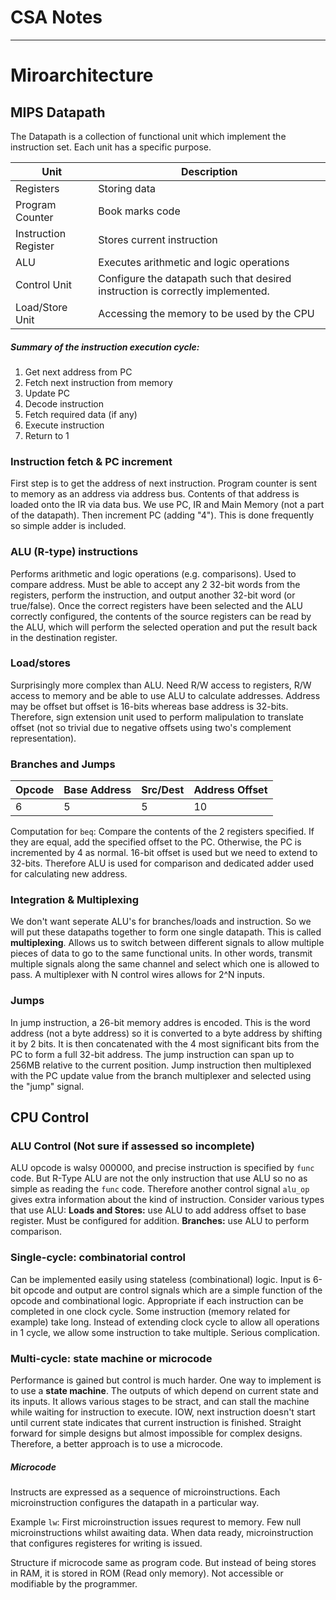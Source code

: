# CSA Notes
----
# Miroarchitecture
## MIPS Datapath
The Datapath is a collection of functional unit which implement the instruction set.
Each unit has a specific purpose.

Unit | Description
--- | ---
Registers | Storing data
Program Counter | Book marks code
Instruction Register | Stores current instruction
ALU | Executes arithmetic and logic operations
Control Unit | Configure the datapath such that desired instruction is correctly implemented.
Load/Store Unit | Accessing the memory to be used by the CPU

##### Summary of the instruction execution cycle:
1. Get next address from PC
2. Fetch next instruction from memory
3. Update PC
4. Decode instruction
5. Fetch required data (if any)
6. Execute instruction
7. Return to 1

### Instruction fetch & PC increment
First step is to get the address of next instruction.
Program counter is sent to memory as an address via address bus.
Contents of that address is loaded onto the IR via data bus.
We use PC, IR and Main Memory (not a part of the datapath).
Then increment PC (adding "4"). This is done frequently so simple adder is included.

### ALU (R-type) instructions
Performs arithmetic and logic operations (e.g. comparisons).
Used to compare address.
Must be able to accept any 2 32-bit words from the registers, perform the instruction, and output another 32-bit word (or true/false).
Once the correct registers have been selected and
the ALU correctly configured, the contents of the source registers
can be read by the ALU, which will perform the selected operation
and put the result back in the destination register.
### Load/stores
Surprisingly more complex than ALU.
Need R/W access to registers, R/W access to memory and be able to use ALU to calculate addresses.
Address may be offset but offset is 16-bits whereas base address is 32-bits. 
Therefore, sign extension unit used to perform malipulation to translate offset (not so trivial due to negative offsets using two's complement representation).
### Branches and Jumps

Opcode | Base Address | Src/Dest | Address Offset
--- | --- | --- | --- 
6 | 5 | 5 | 10 

Computation for `beq`: Compare the contents of the 2 registers specified. If they are equal, add the specified offset to the PC. Otherwise, the PC is incremented by 4 as normal.
16-bit offset is used but we need to extend to 32-bits. Therefore ALU is used for comparison and dedicated adder used for calculating new address. 
### Integration & Multiplexing
We don't want seperate ALU's for branches/loads and instruction. So we will put these datapaths together to form one single datapath.
This is called **multiplexing**.
Allows us to switch between different signals to allow multiple pieces of data to go to the same functional units.
In other words, transmit multiple signals along the same channel and select which one is allowed to pass.
A multiplexer with N control wires allows for 2^N inputs.
### Jumps
In jump instruction, a 26-bit memory addres is encoded.
This is the word address (not a byte address) so it is converted to a byte address by shifting it by 2 bits.
It is then concatenated with the 4 most significant bits from the PC to form a full 32-bit address.
The jump instruction can span up to 256MB relative to the current position.
Jump instruction then multiplexed with the PC update value from the branch multiplexer and selected using the "jump" signal.

## CPU Control
### ALU Control (Not sure if assessed so incomplete)
ALU opcode is walsy 000000, and precise instruction is specified by `func` code.
But R-Type ALU are not the only instruction that use ALU so no as simple as reading the `func` code.
Therefore another control signal `alu_op` gives extra information about the kind of instruction.
Consider various types that use ALU:
**Loads and Stores:** use ALU to add address offset to base register. Must be configured for addition.
**Branches:** use ALU to perform comparison. 
### Single-cycle: combinatorial control
Can be implemented easily using stateless (combinational) logic. Input is 6-bit opcode and output are control signals which are a simple function of the opcode and combinational logic.
Appropriate if each instruction can be completed in one clock cycle.
Some instruction (memory related for example) take long. Instead of extending clock cycle to allow all operations in 1 cycle, we allow some instruction to take multiple. Serious complication.
### Multi-cycle: state machine or microcode
Performance is gained but control is much harder.
One way to implement is to use a **state machine**. The outputs of which depend on current state and its inputs.
It allows various stages to be stract, and can stall the machine while waiting for instruction to execute. IOW, next instruction doesn't start until current state indicates that current instruction is finished.
Straight forward for simple designs but almost impossible for complex designs. Therefore, a better approach is to use a microcode.
##### Microcode
Instructs are expressed as a sequence of microinstructions. Each microinstruction configures the datapath in a particular way.

Example `lw`:
First microinstruction issues requrest to memory.
Few null microinstructions whilst awaiting data.
When data ready, microinstruction that configures registeres for writing is issued.

Structure if microcode same as program code. But instead of being stores in RAM, it is stored in ROM (Read only memory). Not accessible or modifiable by the programmer. 
